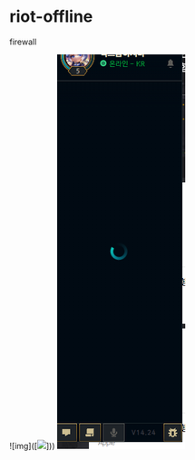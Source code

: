 # riot-offline
firewall


![img]([<img src = "http://url/to/img.png](https://raw.githubusercontent.com/ziminl/riot-offline/refs/heads/main/offline.PNG">]))
<img src = "https://raw.githubusercontent.com/ziminl/riot-offline/refs/heads/main/offline.PNG">
